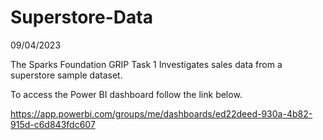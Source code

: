 # Superstore-Data
09/04/2023

The Sparks Foundation GRIP Task 1
Investigates sales data from a superstore sample dataset. 

To access the Power BI dashboard follow the link below.

https://app.powerbi.com/groups/me/dashboards/ed22deed-930a-4b82-915d-c6d843fdc607 

